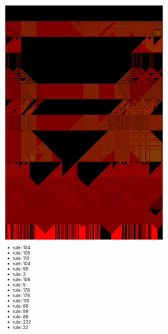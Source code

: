 ![photo](./output.png) 
 * rule: 104
* rule: 105
* rule: 110
* rule: 104
* rule: 90
* rule: 3
* rule: 106
* rule: 5
* rule: 178
* rule: 178
* rule: 110
* rule: 86
* rule: 99
* rule: 86
* rule: 232
* rule: 22
